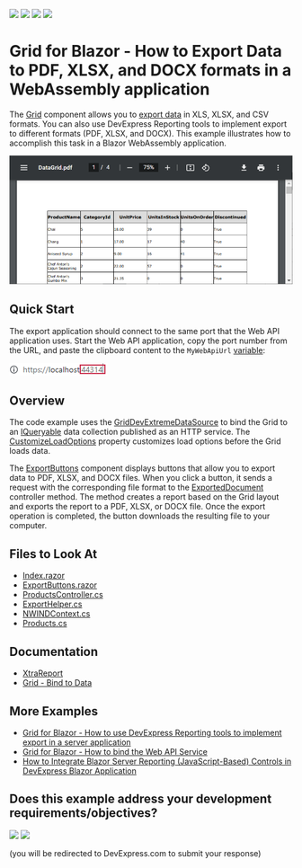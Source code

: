 <!-- default badges list -->
![](https://img.shields.io/endpoint?url=https://codecentral.devexpress.com/api/v1/VersionRange/236017943/23.1.3%2B)
[![](https://img.shields.io/badge/Open_in_DevExpress_Support_Center-FF7200?style=flat-square&logo=DevExpress&logoColor=white)](https://supportcenter.devexpress.com/ticket/details/T854758)
[![](https://img.shields.io/badge/📖_How_to_use_DevExpress_Examples-e9f6fc?style=flat-square)](https://docs.devexpress.com/GeneralInformation/403183)
[![](https://img.shields.io/badge/💬_Leave_Feedback-feecdd?style=flat-square)](#does-this-example-address-your-development-requirementsobjectives)
<!-- default badges end -->

# Grid for Blazor - How to Export Data to PDF, XLSX, and DOCX formats in a WebAssembly application

The [Grid](https://docs.devexpress.com/Blazor/403143/grid) component allows you to [export data](https://demos.devexpress.com/blazor/Grid/Export/DataAwareExport) in XLS, XLSX, and CSV formats. You can also use DevExpress Reporting tools to implement export to different formats (PDF, XLSX, and DOCX). This example illustrates how to accomplish this task in a Blazor WebAssembly application.

![Exported PDF](images/exported-pdf.png)

## Quick Start

The export application should connect to the same port that the Web API application uses. Start the Web API application, copy the port number from the URL, and paste the clipboard content to the `MyWebApiUrl` [variable](./CS/DxDataGridExportingWithReportsClientBlazor/Pages/Index.razor#L27):

![Localhost Port](images/localhost-port.png)

## Overview

The code example uses the [GridDevExtremeDataSource](https://docs.devexpress.com/Blazor/DevExpress.Blazor.GridDevExtremeDataSource-1) to bind the Grid to an [IQueryable<T>](https://docs.microsoft.com/en-us/dotnet/api/system.linq.iqueryable-1) data collection published as an HTTP service. The [CustomizeLoadOptions](https://docs.devexpress.com/Blazor/DevExpress.Blazor.GridDevExtremeDataSource-1.CustomizeLoadOptions) property customizes load options before the Grid loads data.

The [ExportButtons](./CS/DxDataGridExportingWithReportsClientBlazor/Shared/ExportButtons.razor) component displays buttons that allow you to export data to PDF, XLSX, and DOCX files. When you click a button, it sends a request with the corresponding file format to the [ExportedDocument](./CS/DataSourceWebApi/Controllers/ProductsController.cs#L34) controller method. The method creates a report based on the Grid layout and exports the report to a PDF, XLSX, or DOCX file. Once the export operation is completed, the button downloads the resulting file to your computer.

<!-- default file list -->

## Files to Look At

* [Index.razor](./CS/DxDataGridExportingWithReportsClientBlazor/Pages/Index.razor)
* [ExportButtons.razor](./CS/DxDataGridExportingWithReportsClientBlazor/Shared/ExportButtons.razor)
* [ProductsController.cs](./CS/DataSourceWebApi/Controllers/ProductsController.cs)
* [ExportHelper.cs](./CS/DataSourceWebApi/Services/ExportHelper.cs)
* [NWINDContext.cs](./CS/DataSourceWebApi/Models/NWINDContext.cs)
* [Products.cs](./CS/DataSourceWebApi/Models/Products.cs)

<!-- default file list end -->

## Documentation

* [XtraReport](https://docs.devexpress.com/XtraReports/DevExpress.XtraReports.UI.XtraReport)
* [Grid - Bind to Data](https://docs.devexpress.com/Blazor/403737/components/grid/bind-to-data)

## More Examples

* [Grid for Blazor - How to use DevExpress Reporting tools to implement export in a server application](https://github.com/DevExpress-Examples/blazor-server-dxgrid-export)
* [Grid for Blazor - How to bind the Web API Service](https://github.com/DevExpress-Examples/blazor-DxGrid-Bind-To-Web-Api-Service)
* [How to Integrate Blazor Server Reporting (JavaScript-Based) Controls in DevExpress Blazor Application](https://github.com/DevExpress-Examples/Reporting-Blazor-Getting-Started)
<!-- feedback -->
## Does this example address your development requirements/objectives?

[<img src="https://www.devexpress.com/support/examples/i/yes-button.svg"/>](https://www.devexpress.com/support/examples/survey.xml?utm_source=github&utm_campaign=blazor-webassembly-dxgrid-export&~~~was_helpful=yes) [<img src="https://www.devexpress.com/support/examples/i/no-button.svg"/>](https://www.devexpress.com/support/examples/survey.xml?utm_source=github&utm_campaign=blazor-webassembly-dxgrid-export&~~~was_helpful=no)

(you will be redirected to DevExpress.com to submit your response)
<!-- feedback end -->
